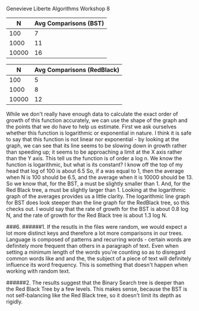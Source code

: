 Genevieve Liberte
Algorithms
Workshop 8

N | Avg Comparisons (BST)
--- | ---
100 | 7
1000 | 11
10000 | 16

N | Avg Comparisons (RedBlack)
--- | ---
100 | 5
1000 | 8
10000 | 12

While we don't really have enough data to calculate the exact order of growth of this function accurately, we can use the shape of the graph and the points that we do have to help us estimate. First we ask ourselves whether this function is logarithmic or exponential in nature. I think it is safe to say that this function is not linear nor exponential - by looking at the graph, we can see that its line seems to be slowing down in growth rather than speeding up; it seems to be approaching a limit at the X axis rather than the Y axis. This tell us the function is of order a log n. We know the function is logarithmic, but what is its constant?
I know off the top of my head that log of 100 is about 6.5 So, if a was equal to 1, then the average when N is 100 should be 6.5, and the average when it is 10000 should be 13. So we know that, for the BST, a must be slightly smaller than 1. And, for the Red Black tree, a must be slightly larger than 1. Looking at the logarithmic graph of the averages provides us a little clarity. The logarithmic line graph for BST does look steeper than the line graph for the RedBlack tree, so this checks out. I would say that the rate of growth for the BST is about 0.8 log N, and the rate of growth for the Red Black tree is about 1.3 log N.

###6. 
######1.
If the resutls in the files were random, we would expect a lot more distinct keys and therefore a lot more comparisons in our trees. Language is composed of patterns and recurring words - certain words are definitely more frequent than others in a paragraph of text. Even when setting a minimum length of the words you're counting so as to disregard common words like and and the, the subject of a piece of text will definitely influence its word frequency. This is something that doesn't happen when working with random text.

######2.
The results suggest that the Binary Search tree is deeper than the Red Black Tree by a few levels. This makes sense, because the BST is not self-balancing like the Red Black tree, so it doesn't limit its depth as rigidly.
